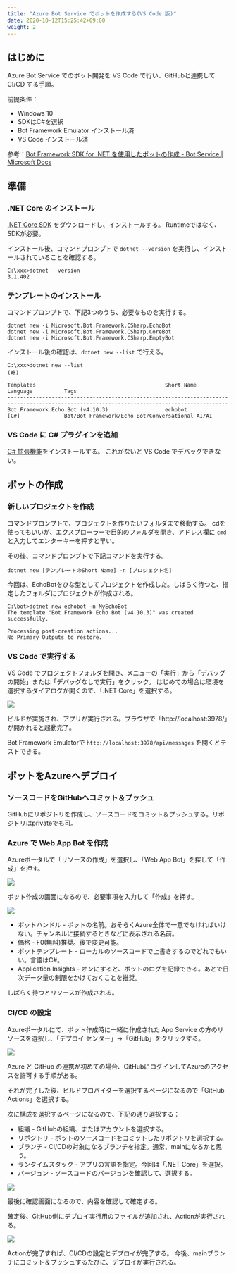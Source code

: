 ```yaml
---
title: "Azure Bot Service でボットを作成する(VS Code 版)"
date: 2020-10-12T15:25:42+09:00
weight: 2
---
```


## はじめに
Azure Bot Service でのボット開発を VS Code で行い、GitHubと連携して CI/CD する手順。

前提条件：

* Windows 10
* SDKはC#を選択
* Bot Framework Emulator インストール済
* VS Code インストール済

参考：[Bot Framework SDK for .NET を使用したボットの作成 - Bot Service | Microsoft Docs](https://docs.microsoft.com/ja-jp/azure/bot-service/dotnet/bot-builder-dotnet-sdk-quickstart?view=azure-bot-service-4.0&tabs=vc)

## 準備
### .NET Core のインストール

[.NET Core SDK](https://dotnet.microsoft.com/download) をダウンロードし、インストールする。
Runtimeではなく、SDKが必要。

インストール後、コマンドプロンプトで `dotnet --version` を実行し、インストールされていることを確認する。

```
C:\xxx>dotnet --version
3.1.402
```

### テンプレートのインストール
コマンドプロンプトで、下記3つのうち、必要なものを実行する。

```
dotnet new -i Microsoft.Bot.Framework.CSharp.EchoBot
dotnet new -i Microsoft.Bot.Framework.CSharp.CoreBot
dotnet new -i Microsoft.Bot.Framework.CSharp.EmptyBot
```

インストール後の確認は、`dotnet new --list` で行える。

```
C:\xxx>dotnet new --list
(略)

Templates                                         Short Name               Language          Tags
--------------------------------------------------------------------------------------------------------------------------------------------
Bot Framework Echo Bot (v4.10.3)                  echobot                  [C#]              Bot/Bot Framework/Echo Bot/Conversational AI/AI
```

### VS Code に C# プラグインを追加
[C# 拡張機能](https://marketplace.visualstudio.com/items?itemName=ms-dotnettools.csharp)をインストールする。
これがないと VS Code でデバッグできない。

## ボットの作成
### 新しいプロジェクトを作成
コマンドプロンプトで、プロジェクトを作りたいフォルダまで移動する。
cdを使ってもいいが、エクスプローラーで目的のフォルダを開き、アドレス欄に `cmd` と入力してエンターキーを押すと早い。

その後、コマンドプロンプトで下記コマンドを実行する。

```
dotnet new [テンプレートのShort Name] -n [プロジェクト名]
```

今回は、EchoBotをひな型としてプロジェクトを作成した。しばらく待つと、指定したフォルダにプロジェクトが作成される。

```
C:\bot>dotnet new echobot -n MyEchoBot
The template "Bot Framework Echo Bot (v4.10.3)" was created successfully.

Processing post-creation actions...
No Primary Outputs to restore.
```

### VS Code で実行する
VS Code でプロジェクトフォルダを開き、メニューの「実行」から「デバッグの開始」または「デバッグなしで実行」をクリック。
はじめての場合は環境を選択するダイアログが開くので、「.NET Core」を選択する。

![](2020-10-14-11-31-49.png)

ビルドが実施され、アプリが実行される。ブラウザで「http://localhost:3978/」が開かれると起動完了。

Bot Framework Emulatorで `http://localhost:3978/api/messages` を開くとテストできる。

## ボットをAzureへデプロイ

### ソースコードをGitHubへコミット＆プッシュ
GitHubにリポジトリを作成し、ソースコードをコミット＆プッシュする。リポジトリはprivateでも可。

### Azure で Web App Bot を作成
Azureポータルで「リソースの作成」を選択し、「Web App Bot」を探して「作成」を押す。

![](2020-10-12-15-33-27.png)

ボット作成の画面になるので、必要事項を入力して「作成」を押す。

![](2020-10-12-15-40-10.png)

* ボットハンドル - ボットの名前。おそらくAzure全体で一意でなければいけない。チャンネルに接続するときなどに表示される名前。
* 価格 - F0(無料)推奨。後で変更可能。
* ボットテンプレート - ローカルのソースコードで上書きするのでどれでもいい。言語はC#。
* Application Insights - オンにすると、ボットのログを記録できる。あとで日次データ量の制限をかけておくことを推奨。

しばらく待つとリソースが作成される。

### CI/CD の設定

Azureポータルにて、ボット作成時に一緒に作成された App Service の方のリソースを選択し、「デプロイ センター」→「GitHub」をクリックする。

![](2020-10-12-16-20-13.png)

Azure と GitHub の連携が初めての場合、GitHubにログインしてAzureのアクセスを許可する手順がある。

それが完了した後、ビルドプロバイダーを選択するページになるので「GitHub Actions」を選択する。

次に構成を選択するページになるので、下記の通り選択する：

* 組織 - GitHubの組織、またはアカウントを選択する。
* リポジトリ - ボットのソースコードをコミットしたリポジトリを選択する。
* ブランチ - CI/CDの対象になるブランチを指定。通常、mainになるかと思う。
* ランタイムスタック - アプリの言語を指定。今回は「.NET Core」を選択。
* バージョン - ソースコードのバージョンを確認して、選択する。

![](2020-10-12-16-28-45.png)

最後に確認画面になるので、内容を確認して確定する。

確定後、GitHub側にデプロイ実行用のファイルが追加され、Actionが実行される。

![](2020-10-12-16-32-14.png)

Actionが完了すれば、CI/CDの設定とデプロイが完了する。
今後、mainブランチにコミット＆プッシュするたびに、デプロイが実行される。
